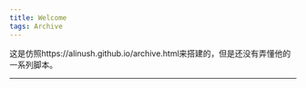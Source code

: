 ```yaml
---
title: Welcome
tags: Archive
---
```


这是仿照https://alinush.github.io/archive.html来搭建的，但是还没有弄懂他的一系列脚本。
<!--more-->

---
<!-- 
If you like TeXt, don't forget to give me a star. :star2:

[![Star This Project](https://img.shields.io/github/stars/kitian616/jekyll-TeXt-theme.svg?label=Stars&style=social)](https://github.com/kitian616/jekyll-TeXt-theme/) -->
